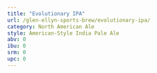 ```yaml
---
title: "Evolutionary IPA"
url: /glen-ellyn-sports-brew/evolutionary-ipa/
category: North American Ale
style: American-Style India Pale Ale
abv: 0
ibu: 0
srm: 0
upc: 0
---
```


